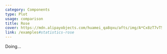 ```yaml
---
category: Components
type: Plot
usage: comparison
title: Rose
cover: https://mdn.alipayobjects.com/huamei_qa8qxu/afts/img/A*Cx8zT7vT5bUAAAAAAAAAAAAADmJ7AQ/original
link: /examples#statistics-rose
---
```


Doing...
